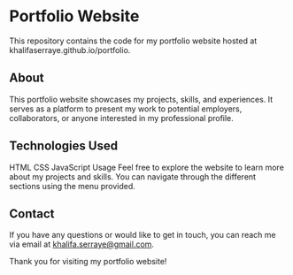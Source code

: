 
# Portfolio Website
This repository contains the code for my portfolio website hosted at khalifaserraye.github.io/portfolio.

## About
This portfolio website showcases my projects, skills, and experiences. It serves as a platform to present my work to potential employers, collaborators, or anyone interested in my professional profile.

## Technologies Used
HTML
CSS
JavaScript
Usage
Feel free to explore the website to learn more about my projects and skills. You can navigate through the different sections using the menu provided.

## Contact
If you have any questions or would like to get in touch, you can reach me via email at khalifa.serraye@gmail.com.

Thank you for visiting my portfolio website!
